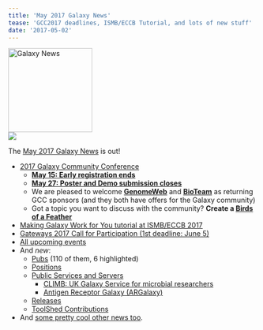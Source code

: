 ```yaml
---
title: 'May 2017 Galaxy News'
tease: 'GCC2017 deadlines, ISMB/ECCB Tutorial, and lots of new stuff'
date: '2017-05-02'
---
```

<div class='right'><a href='/src/galaxy-updates/2017-05/index.md'><img src="/src/images/galaxy-logos/GalaxyNews.png" alt="Galaxy News" width="170" /></a><br />
<a href="https://gcc2017.sciencesconf.org/"><img src="/src/images/logos/gcc2017-logo-300.png' alt='2017 Galaxy Community Conference (GCC2017)' width="170" /></a>
</div>

The [May 2017 Galaxy News](/src/galaxy-updates/2017-05/index.md) is out!  

* [2017 Galaxy Community Conference](/src/galaxy-updates/2017-05/index.md#2017-galaxy-community-conference)
  * **[May 15: Early registration ends](/src/galaxy-updates/2017-05/index.md#early-registration-closes-may-15)**
  * **[May 27: Poster and Demo submission closes](/src/galaxy-updates/2017-05/index.md#poster-and-demo-submission-closes-may-27)**
  * We are pleased to welcome **[GenomeWeb](/src/galaxy-updates/2017-05/index.md#genomeweb)** and **[BioTeam](/src/galaxy-updates/2017-05/index.md#bioteam)** as returning GCC sponsors (and they both have offers for the Galaxy community)
  *  Got a topic you want to discuss with the community?  **Create a [Birds of a Feather](/src/galaxy-updates/2017-05/index.md#gcc2017-call-for-bofs-)**
* [Making Galaxy Work for You tutorial at ISMB/ECCB 2017](/src/galaxy-updates/2017-05/index.md#galaxy-tutorial-ismb-eccb-2017)
* [Gateways 2017 Call for Participation (1st deadline: June 5)](/src/galaxy-updates/2017-05/index.md#gateways-2017-call-for-participation-1st-deadline-june-5-)
* [All upcoming events](/src/galaxy-updates/2017-05/index.md#all-upcoming-events)
* And *new*:
  * [Pubs](/src/galaxy-updates/2017-05/index.md#new-publications) (110 of them, 6 highlighted)
  * [Positions](/src/galaxy-updates/2017-05/index.md#who-s-hiring)
  * [Public Services and Servers](/src/galaxy-updates/2017-05/index.md#public-galaxy-server-news)
    * [CLIMB: UK Galaxy Service for microbial researchers](/src/galaxy-updates/2017-05/index.md#united-kingdom-climb)
    * [Antigen Receptor Galaxy (ARGalaxy)](/src/galaxy-updates/2017-05/index.md#antigen-receptor-galaxy-argalaxy-)
  * [Releases](/src/galaxy-updates/2017-05/index.md#releases)
  * [ToolShed Contributions](/src/galaxy-updates/2017-05/index.md#toolshed-contributions)
* And [some pretty cool other news too](/src/galaxy-updates/2017-05/index.md#other-news).

